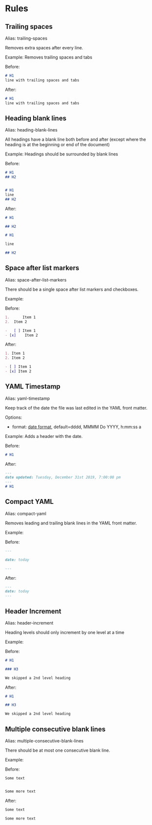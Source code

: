 # Rules

## Trailing spaces

Alias: trailing-spaces

Removes extra spaces after every line.



Example: Removes trailing spaces and tabs

Before:

```markdown
# H1   
line with trailing spaces and tabs    				
```

After:

```markdown
# H1
line with trailing spaces and tabs
```

## Heading blank lines

Alias: heading-blank-lines

All headings have a blank line both before and after (except where the heading is at the beginning or end of the document)



Example: Headings should be surrounded by blank lines

Before:

```markdown
# H1
## H2


# H1
line
## H2

```

After:

```markdown
# H1

## H2

# H1

line

## H2
```

## Space after list markers

Alias: space-after-list-markers

There should be a single space after list markers and checkboxes.



Example: 

Before:

```markdown
1.      Item 1
2.  Item 2

-   [ ] Item 1
- [x]    Item 2
```

After:

```markdown
1. Item 1
2. Item 2

- [ ] Item 1
- [x] Item 2
```

## YAML Timestamp

Alias: yaml-timestamp

Keep track of the date the file was last edited in the YAML front matter. 

Options:
- format: [date format]([https://momentjs.com/docs/#/displaying/format/), default=dddd, MMMM Do YYYY, h:mm:ss a

Example: Adds a header with the date.

Before:

```markdown
# H1
```

After:

```markdown
---
date updated: Tuesday, December 31st 2019, 7:00:00 pm
---
# H1
```

## Compact YAML

Alias: compact-yaml

Removes leading and trailing blank lines in the YAML front matter.



Example: 

Before:

```markdown
---

date: today

---
```

After:

```markdown
---
date: today
---
```

## Header Increment

Alias: header-increment

Heading levels should only increment by one level at a time



Example: 

Before:

```markdown
# H1

### H3

We skipped a 2nd level heading
```

After:

```markdown
# H1

## H3

We skipped a 2nd level heading
```

## Multiple consecutive blank lines

Alias: multiple-consecutive-blank-lines

There should be at most one consecutive blank line.



Example: 

Before:

```markdown
Some text


Some more text
```

After:

```markdown
Some text

Some more text
```
